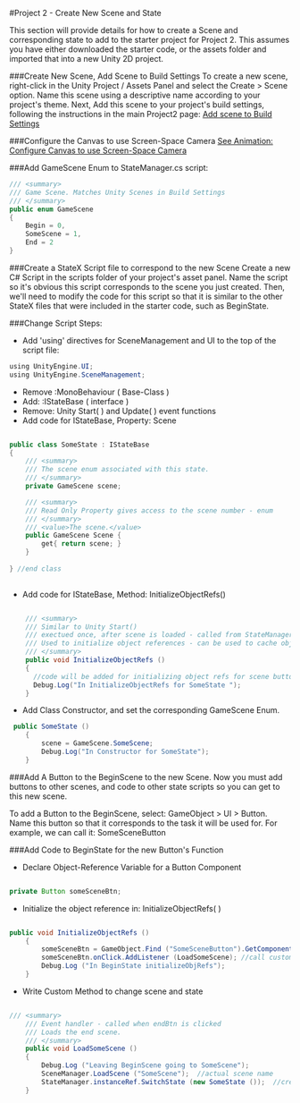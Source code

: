 #Project 2 - Create New Scene and State

This section will provide details for how to create a Scene and corresponding state to add to the starter project for Project 2.  This assumes you have either downloaded the starter code, or the assets folder and imported that into a new Unity 2D project.

###Create New Scene, Add Scene to Build Settings
To create a new scene, right-click in the Unity Project / Assets Panel and select the Create > Scene option.  Name this scene using a descriptive name according to your project's theme.  Next, Add this scene to your project's build settings, following the instructions in the main Project2 page: [Add scene to Build Settings](https://kdoore.gitbooks.io/cs-2335/content/project-2-text-adventure-1.html#option-2-add-scenes-in-build-settings)

###Configure the Canvas to use Screen-Space Camera
[ See Animation: Configure Canvas to use Screen-Space Camera](https://kdoore.gitbooks.io/cs-2335/content/project-1-score-and-ui-elements.html#animation-set-canvas-render-mode-to-screen-space-camera) 

###Add GameScene Enum to StateManager.cs script:


```java
/// <summary>
/// Game Scene. Matches Unity Scenes in Build Settings
/// </summary>
public enum GameScene
{
	Begin = 0,
	SomeScene = 1,
	End = 2
}
```

###Create a StateX Script file to correspond to the new Scene
Create a new C# Script in the scripts folder of your project's asset panel.  Name the script so it's obvious this script corresponds to the scene you just created.  Then, we'll need to modify the code for this script so that it is similar to the other StateX files that were included in the starter code, such as BeginState.

###Change Script Steps:
 - Add 'using' directives for SceneManagement and UI to the top of the script file:


```java
using UnityEngine.UI;
using UnityEngine.SceneManagement;

```

- Remove :MonoBehaviour ( Base-Class )
- Add: :IStateBase ( interface )
- Remove:  Unity Start( ) and Update( ) event functions
- Add code for IStateBase, Property: Scene  
          

```java

public class SomeState : IStateBase
{
    /// <summary>
	/// The scene enum associated with this state.
	/// </summary>
	private GameScene scene;

	/// <summary>
	/// Read Only Property gives access to the scene number - enum
	/// </summary>
	/// <value>The scene.</value>
	public GameScene Scene {
		get{ return scene; }
	}
	
} //end class
    
```
- Add code for IStateBase, Method:  InitializeObjectRefs()


```java

	/// <summary>
	/// Similar to Unity Start() 
	/// exectued once, after scene is loaded - called from StateManager
	/// Used to initialize object references - can be used to cache object references
	/// </summary>
	public void InitializeObjectRefs ()
	{
	  //code will be added for initializing object refs for scene buttons
	  Debug.Log("In InitializeObjectRefs for SomeState ");
	}
```

 - Add Class Constructor, and set the corresponding GameScene Enum.
  
     

```java
 public SomeState ()
	{
		scene = GameScene.SomeScene;
		Debug.Log("In Constructor for SomeState");
	}

```

###Add A Button to the BeginScene to the new Scene.
Now you must add buttons to other scenes, and code to other state scripts so you can get to this new scene.

To add a Button to the BeginScene, select: GameObject > UI > Button.  Name this button so that it corresponds to the task it will be used for.  For example, we can call it: SomeSceneButton

###Add Code to BeginState for the new Button's Function

- Declare Object-Reference Variable for a Button Component


```java

private Button someSceneBtn;
```
- Initialize the object reference in: InitializeObjectRefs( )


```java

public void InitializeObjectRefs ()
	{
		someSceneBtn = GameObject.Find ("SomeSceneButton").GetComponent<Button> ();
		someSceneBtn.onClick.AddListener (LoadSomeScene); //call custom method defined below
		Debug.Log ("In BeginState initializeObjRefs");
	}

```
- Write Custom Method to change scene and state


```java

/// <summary>
	/// Event handler - called when endBtn is clicked
	/// Loads the end scene.
	/// </summary>
	public void LoadSomeScene ()
	{  
		Debug.Log ("Leaving BeginScene going to SomeScene");
		SceneManager.LoadScene ("SomeScene");  //actual scene name
		StateManager.instanceRef.SwitchState (new SomeState ());  //create new state, pass to StateManager
	}
```



